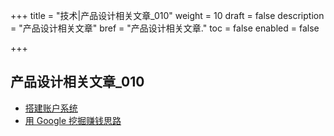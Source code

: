 +++
title = "技术|产品设计相关文章_010"
weight = 10
draft = false
description = "产品设计相关文章"
bref = "产品设计相关文章."
toc = false
enabled = false

+++

## 产品设计相关文章_010
- [搭建账户系统](https://juejin.im/post/59b2708b5188257e8a30842f)
- [用 Google 挖掘赚钱思路](https://juejin.im/post/592edf7244d904006463ca2a)
